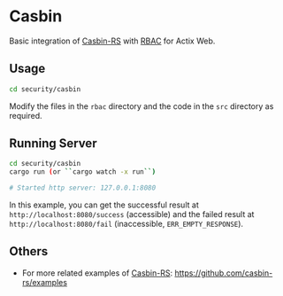 # Casbin

Basic integration of [Casbin-RS](https://github.com/casbin/casbin-rs) with [RBAC](https://en.wikipedia.org/wiki/Role-based_access_control) for Actix Web.

## Usage

```sh
cd security/casbin
```

Modify the files in the `rbac` directory and the code in the `src` directory as required.

## Running Server

```sh
cd security/casbin
cargo run (or ``cargo watch -x run``)

# Started http server: 127.0.0.1:8080
```

In this example, you can get the successful result at `http://localhost:8080/success` (accessible) and the failed result at `http://localhost:8080/fail` (inaccessible, `ERR_EMPTY_RESPONSE`).

## Others

- For more related examples of [Casbin-RS](https://github.com/casbin/casbin-rs): <https://github.com/casbin-rs/examples>
